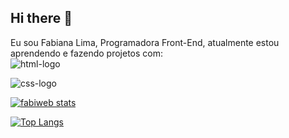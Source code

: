 ## Hi there 👋

Eu sou Fabiana Lima, Programadora Front-End, atualmente estou aprendendo e fazendo projetos com: 
<br>
<img src="https://img.shields.io/badge/HTML-239120?style=for-the-badge&logo=html5&logoColor=white" alt="html-logo" />

<img src="https://img.shields.io/badge/CSS-239120?&style=for-the-badge&logo=css3&logoColor=white" alt="css-logo" />
<br>

[![fabiweb stats](https://github-readme-stats.vercel.app/api?username=fabiweb)](https://github.com/anuraghazra/github-readme-stats)

[![Top Langs](https://github-readme-stats.vercel.app/api/top-langs/?username=anuraghazra)](https://github.com/fabiweb/github-readme-stats)
